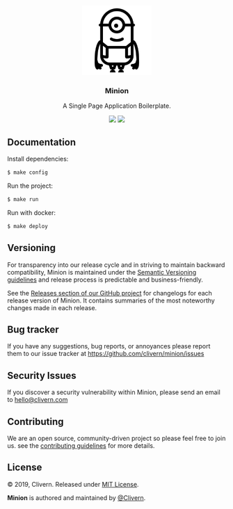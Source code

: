 <p align="center">
    <img alt="Minion Logo" src="/src/assets/images/logo.png" height="160" />
    <h3 align="center">Minion</h3>
    <p align="center">A Single Page Application Boilerplate.</p>
    <p align="center">
        <a href="https://github.com/Clivern/Minion/releases"><img src="https://img.shields.io/badge/Version-2.0.4-red.svg"></a>
        <a href="https://github.com/Clivern/Minion/blob/master/LICENSE"><img src="https://img.shields.io/badge/LICENSE-MIT-orange.svg"></a>
    </p>
</p>


## Documentation

Install dependencies:

```zsh
$ make config
```

Run the project:

```zsh
$ make run
```

Run with docker:

```zsh
$ make deploy
```

## Versioning

For transparency into our release cycle and in striving to maintain backward compatibility, Minion is maintained under the [Semantic Versioning guidelines](https://semver.org/) and release process is predictable and business-friendly.

See the [Releases section of our GitHub project](https://github.com/clivern/minion/releases) for changelogs for each release version of Minion. It contains summaries of the most noteworthy changes made in each release.


## Bug tracker

If you have any suggestions, bug reports, or annoyances please report them to our issue tracker at https://github.com/clivern/minion/issues


## Security Issues

If you discover a security vulnerability within Minion, please send an email to [hello@clivern.com](mailto:hello@clivern.com)


## Contributing

We are an open source, community-driven project so please feel free to join us. see the [contributing guidelines](CONTRIBUTING.md) for more details.


## License

© 2019, Clivern. Released under [MIT License](https://opensource.org/licenses/mit-license.php).

**Minion** is authored and maintained by [@Clivern](http://github.com/clivern).
